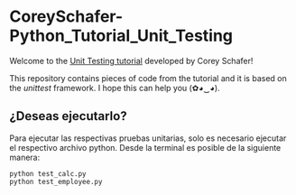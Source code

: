 # CoreySchafer-Python_Tutorial_Unit_Testing
Welcome to the [Unit Testing tutorial](https://www.youtube.com/watch?v=6tNS--WetLI) developed by Corey Schafer!

This repository contains pieces of code from the tutorial and it is based on the *unittest* framework. I hope this can help you (✿◕‿◕).

## ¿Deseas ejecutarlo?
Para ejecutar las respectivas pruebas unitarias, solo es necesario ejecutar el respectivo archivo python. Desde la terminal es posible de la siguiente manera:

```
python test_calc.py
python test_employee.py
```
